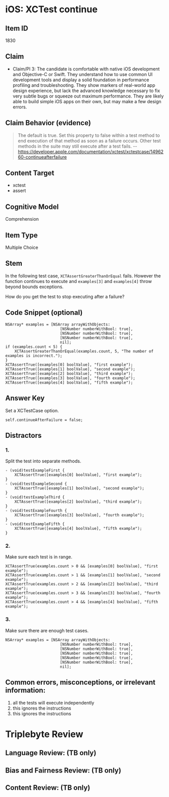 # iOS: XCTest continue


## Item ID
1830

## Claim
-   Claim/PI 3: The candidate is comfortable with native iOS development and Objective-C or Swift. They understand how to use common UI development tools and display a solid foundation in performance profiling and troubleshooting. They show markers of real-world app design experience, but lack the advanced knowledge necessary to fix very subtle bugs or squeeze out maximum performance. They are likely able to build simple iOS apps on their own, but may make a few design errors.


## Claim Behavior (evidence)

> The default is true. Set this property to false within a test method to end execution of that method as soon as a failure occurs. Other test methods in the suite may still execute after a test fails.
> -- https://developer.apple.com/documentation/xctest/xctestcase/1496260-continueafterfailure

## Content Target
* xctest
* assert


## Cognitive Model
Comprehension


## Item Type
Multiple Choice


## Stem
In the following test case, `XCTAssertGreaterThanOrEqual` fails.
However the function continues to execute and `examples[3]` and `examples[4]` throw beyond bounds exceptions.

How do you get the test to stop executing after a failure?


## Code Snippet (optional)
```objc
NSArray* examples = [NSArray arrayWithObjects:
						[NSNumber numberWithBool: true],
						[NSNumber numberWithBool: true],
						[NSNumber numberWithBool: true],
						nil];
if (examples.count < 5) {
	XCTAssertGreaterThanOrEqual(examples.count, 5, "The number of examples is incorrect.");
}
XCTAssertTrue([examples[0] boolValue], "first example");
XCTAssertTrue([examples[1] boolValue], "second example");
XCTAssertTrue([examples[2] boolValue], "third example");
XCTAssertTrue([examples[3] boolValue], "fourth example");
XCTAssertTrue([examples[4] boolValue], "fifth example");
```


## Answer Key
Set a XCTestCase option.
```objc
self.continueAfterFailure = false;
```


## Distractors
### 1.
Split the test into separate methods.
```objc
- (void)testExampleFirst {
	XCTAssertTrue([examples[0] boolValue], "first example");
}
- (void)testExampleSecond {
	XCTAssertTrue([examples[1] boolValue], "second example");
}
- (void)testExampleThird {
	XCTAssertTrue([examples[2] boolValue], "third example");
}
- (void)testExampleFourth {
	XCTAssertTrue([examples[3] boolValue], "fourth example");
}
- (void)testExampleFifth {
	XCTAssertTrue([examples[4] boolValue], "fifth example");
}
```


### 2.
Make sure each test is in range.
```objc
XCTAssertTrue(examples.count > 0 && [examples[0] boolValue], "first example");
XCTAssertTrue(examples.count > 1 && [examples[1] boolValue], "second example");
XCTAssertTrue(examples.count > 2 && [examples[2] boolValue], "third example");
XCTAssertTrue(examples.count > 3 && [examples[3] boolValue], "fourth example");
XCTAssertTrue(examples.count > 4 && [examples[4] boolValue], "fifth example");
```


### 3.
Make sure there are enough test cases.
```objc
NSArray* examples = [NSArray arrayWithObjects:
						[NSNumber numberWithBool: true],
						[NSNumber numberWithBool: true],
						[NSNumber numberWithBool: true],
						[NSNumber numberWithBool: true],
						[NSNumber numberWithBool: true],
						nil];
```


## Common errors, misconceptions, or irrelevant information:
1. all the tests will execute independently
2. this ignores the instructions
3. this ignores the instructions


# Triplebyte Review


## Language Review: (TB only)


## Bias and Fairness Review: (TB only)


## Content Review: (TB only)

